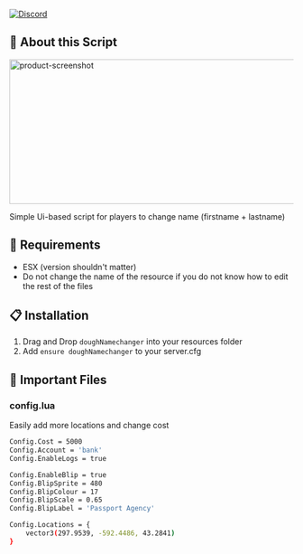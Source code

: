 [![Discord][discord-shield]][discord-url]

## :pushpin: About this Script
<img src="https://dough.land/u/bor6xDKhil.png" alt="product-screenshot" width="512" height="256">

Simple Ui-based script for players to change name (firstname + lastname)

## :ledger: Requirements
* ESX (version shouldn't matter)
* Do not change the name of the resource if you do not know how to edit the rest of the files

## :clipboard: Installation
1. Drag and Drop `doughNamechanger` into your resources folder
2. Add `ensure doughNamechanger` to your server.cfg

## :file_folder: Important Files
### config.lua
Easily add more locations and change cost
```sh
Config.Cost = 5000
Config.Account = 'bank'
Config.EnableLogs = true

Config.EnableBlip = true
Config.BlipSprite = 480
Config.BlipColour = 17
Config.BlipScale = 0.65
Config.BlipLabel = 'Passport Agency'

Config.Locations = {
    vector3(297.9539, -592.4486, 43.2841)
}
```



[discord-shield]: https://img.shields.io/badge/Discord-7289DA?style=for-the-badge&logo=discord&logoColor=white
[discord-url]: https://discord.gg/2MupXQMSWR
